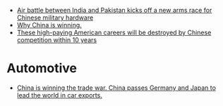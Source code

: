 - [Air battle between India and Pakistan kicks off a new arms race for Chinese military hardware](https://youtu.be/lrcXKEj1a34)
- [Why China is winning.](https://youtu.be/7-WA64ecsgM)
- [These high-paying American careers will be destroyed by Chinese competition within 10 years](https://youtu.be/oaWvEQj6em8)

# Automotive
- [China is winning the trade war. China passes Germany and Japan to lead the world in car exports.](https://youtu.be/OtempgZdIhU)
